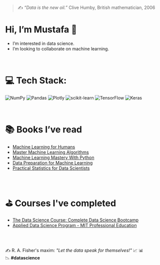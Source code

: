 > ✍️ *“Data is the new oil.”* Clive Humby, British mathematician, 2006

# Hi, I’m Mustafa 👋

- I’m interested in data science.
- I’m looking to collaborate on machine learning.
<br/><br/><br/>
# 💻 Tech Stack:
![NumPy](https://img.shields.io/badge/numpy-%23013243.svg?style=for-the-badge&logo=numpy&logoColor=white) ![Pandas](https://img.shields.io/badge/pandas-%23150458.svg?style=for-the-badge&logo=pandas&logoColor=white) ![Plotly](https://img.shields.io/badge/Plotly-%233F4F75.svg?style=for-the-badge&logo=plotly&logoColor=white) ![scikit-learn](https://img.shields.io/badge/scikit--learn-%23F7931E.svg?style=for-the-badge&logo=scikit-learn&logoColor=white) ![TensorFlow](https://img.shields.io/badge/TensorFlow-%23FF6F00.svg?style=for-the-badge&logo=TensorFlow&logoColor=white) ![Keras](https://img.shields.io/badge/Keras-%23D00000.svg?style=for-the-badge&logo=Keras&logoColor=white)
<br/><br/><br/>
# 📚 Books I’ve read
- [Machine Learning for Humans](https://everythingcomputerscience.com/books/Machine%20Learning%20for%20Humans.pdf)
- [Master Machine Learning Algorithms](https://machinelearningmastery.com/master-machine-learning-algorithms/)
- [Machine Learning Mastery With Python](https://machinelearningmastery.com/machine-learning-with-python/)
- [Data Preparation for Machine Learning](https://machinelearningmastery.com/data-preparation-for-machine-learning/)
- [Practical Statistics for Data Scientists](https://www.oreilly.com/library/view/practical-statistics-for/9781491952955/)
<br/><br/><br/>

# ⛳️ Courses I've completed
- [The Data Science Course: Complete Data Science Bootcamp](https://www.udemy.com/course/the-data-science-course-complete-data-science-bootcamp/)
- [Applied Data Science Program - MIT  Professional Education](https://professional-education-gl.mit.edu/mit-online-data-science-program)

<br/><br/>

✍️ R. A. Fisher's maxim: *"Let the data speak for themselves!"* :chart_with_upwards_trend: :bar_chart: :chart_with_downwards_trend: **#datascience**

<!---
muscak/muscak is a ✨ special ✨ repository because its `README.md` (this file) appears on your GitHub profile.
You can click the Preview link to take a look at your changes.
--->
